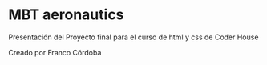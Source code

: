 # MBT aeronautics

Presentación del Proyecto final para el curso de html y css de Coder House

Creado por Franco Córdoba
